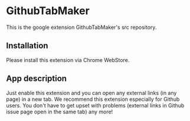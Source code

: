 # GithubTabMaker

This is the google extension GithubTabMaker's src repository.

## Installation

Please install this extension via Chrome WebStore.

## App description

Just enable this extension and you can open any external links (in any page) in a new tab.
We recommend this extension especially for Github users.
You don't have to get upset with problems (external links in Github issue page open in the same tab) any more!
